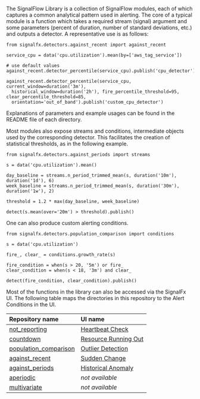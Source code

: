 The SignalFlow Library is a collection of SignalFlow modules, each of which captures a common analytical pattern used in alerting. The core of a typical module is a function which takes a required stream (signal) argument and some parameters (percent of duration, number of standard deviations, etc.) and outputs a detector. A representative use is as follows:

~~~~~~~~~~~~~~~~~~~~
from signalfx.detectors.against_recent import against_recent

service_cpu = data('cpu.utilization').mean(by=['aws_tag_service'])

# use default values
against_recent.detector_percentile(service_cpu).publish('cpu_detector')

against_recent.detector_percentile(service_cpu, current_window=duration('3m'),
  historical_window=duration('2h'), fire_percentile_threshold=95, clear_percentile_threshold=85,
  orientation='out_of_band').publish('custom_cpu_detector')
~~~~~~~~~~~~~~~~~~~~

Explanations of parameters and example usages can be found in the README file of each directory.

Most modules also expose streams and conditions, intermediate objects used by the corresponding detector. This facilitates the creation of statistical thresholds, as in the following example.

~~~~~~~~~~~~~~~~~~~~
from signalfx.detectors.against_periods import streams

s = data('cpu.utilization').mean()

day_baseline = streams.n_period_trimmed_mean(s, duration('10m'), duration('1d'), 6)
week_baseline = streams.n_period_trimmed_mean(s, duration('30m'), duration('1w'), 2)

threshold = 1.2 * max(day_baseline, week_baseline)

detect(s.mean(over='20m') > threshold).publish()
~~~~~~~~~~~~~~~~~~~~

One can also produce custom alerting conditions.

~~~~~~~~~~~~~~~~~~~~
from signalfx.detectors.population_comparison import conditions

s = data('cpu.utilization')

fire_, clear_ = conditions.growth_rate(s)

fire_condition = when(s > 20, '5m') or fire_
clear_condition = when(s < 18, '3m') and clear_

detect(fire_condition, clear_condition).publish()
~~~~~~~~~~~~~~~~~~~~


Most of the functions in the library can also be accessed via the SignalFx UI. The following table maps the directories in this repository to the Alert Conditions in the UI.

|Repository name|UI name|
|:---|:---|
|[not_reporting](https://github.com/signalfx/signalflow-library/tree/master/library/signalfx/detectors/not_reporting)|[Heartbeat Check](https://docs.signalfx.com/en/latest/detect-alert/alert-condition-reference/heartbeat-check.html)|
|[countdown](https://github.com/signalfx/signalflow-library/tree/master/library/signalfx/detectors/countdown)|[Resource Running Out](https://docs.signalfx.com/en/latest/detect-alert/alert-condition-reference/resource-running-out.html)|
|[population_comparison](https://github.com/signalfx/signalflow-library/tree/master/library/signalfx/detectors/population_comparison)|[Outlier Detection](https://docs.signalfx.com/en/latest/detect-alert/alert-condition-reference/outlier-detection.html)|
|[against_recent](https://github.com/signalfx/signalflow-library/tree/master/library/signalfx/detectors/against_recent)|[Sudden Change](https://docs.signalfx.com/en/latest/detect-alert/alert-condition-reference/sudden-change.html)|
|[against_periods](https://github.com/signalfx/signalflow-library/tree/master/library/signalfx/detectors/against_periods)|[Historical Anomaly](https://docs.signalfx.com/en/latest/detect-alert/alert-condition-reference/hist-anomaly.html)|
|[aperiodic](https://github.com/signalfx/signalflow-library/tree/master/library/signalfx/detectors/aperiodic)|*not available*|
|[multivariate](https://github.com/signalfx/signalflow-library/tree/master/library/signalfx/detectors/multivariate)|*not available*|
